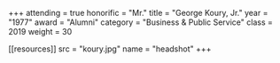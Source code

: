 +++
attending = true
honorific = "Mr."
title     = "George Koury, Jr."
year      = "1977"
award     = "Alumni"
category  = "Business & Public Service"
class     = 2019
weight    = 30

[[resources]]
  src  = "koury.jpg"
  name = "headshot"
+++
